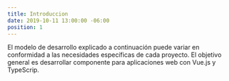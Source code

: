 ```yaml
---
title: Introduccion
date: 2019-10-11 13:00:00 -06:00
position: 1
---
```



El modelo de desarrollo explicado a continuación puede variar en conformidad a las necesidades específicas de cada proyecto. El objetivo general es desarrollar componente para aplicaciones web con Vue.js y TypeScrip. 
